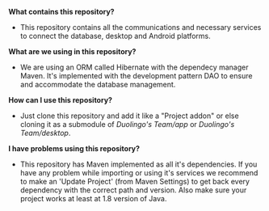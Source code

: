**What contains this repository?**
- This repository contains all the communications and necessary services to connect the database, desktop and Android platforms.

**What are we using in this repository?**
 - We are using an ORM called Hibernate with the dependecy manager Maven. It's implemented with the development pattern DAO to ensure and accommodate the database management.

**How can I use this repository?**
 - Just clone this repository and add it like a "Project addon" or else cloning it as a submodule of *Duolingo's Team/app* or *Duolingo's Team/desktop*.

**I have problems using this repository?**
 - This repository has Maven implemented as all it's dependencies. If you have any problem while importing or using it's services we recommend to make an 'Update Project' (from Maven Settings) to get back every dependency with the correct path and version. Also make sure your project works at least at 1.8 version of Java.
